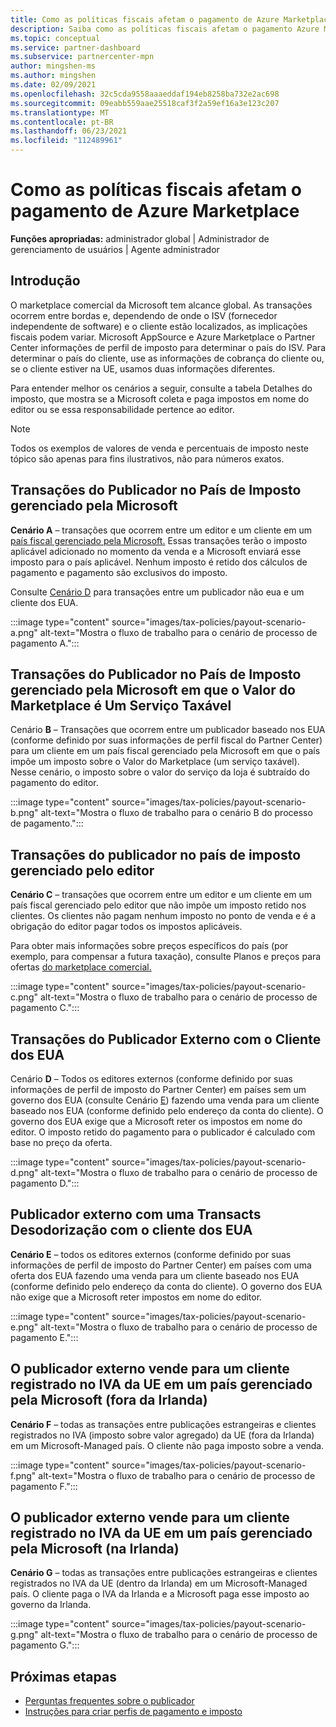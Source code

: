 ```yaml
---
title: Como as políticas fiscais afetam o pagamento de Azure Marketplace
description: Saiba como as políticas fiscais afetam o pagamento Azure Marketplace.
ms.topic: conceptual
ms.service: partner-dashboard
ms.subservice: partnercenter-mpn
author: mingshen-ms
ms.author: mingshen
ms.date: 02/09/2021
ms.openlocfilehash: 32c5cda9558aaaeddaf194eb8258ba732e2ac698
ms.sourcegitcommit: 09eabb559aae25518caf3f2a59ef16a3e123c207
ms.translationtype: MT
ms.contentlocale: pt-BR
ms.lasthandoff: 06/23/2021
ms.locfileid: "112489961"
---
```

# <a name="how-tax-policies-affect-payout-for-azure-marketplace"></a>Como as políticas fiscais afetam o pagamento de Azure Marketplace

**Funções apropriadas:** administrador global | Administrador de gerenciamento de usuários | Agente administrador

## <a name="introduction"></a>Introdução

O marketplace comercial da Microsoft tem alcance global. As transações ocorrem entre bordas e, dependendo de onde o ISV (fornecedor independente de software) e o cliente estão localizados, as implicações fiscais podem variar. Microsoft AppSource e Azure Marketplace o Partner Center informações de perfil de imposto para determinar o país do ISV. Para determinar o país do cliente, use as informações de cobrança do cliente ou, se o cliente estiver na UE, usamos duas informações diferentes.

Para entender melhor os cenários [](tax-details-marketplace.md) a seguir, consulte a tabela Detalhes do imposto, que mostra se a Microsoft coleta e paga impostos em nome do editor ou se essa responsabilidade pertence ao editor.

> [!NOTE]
> Todos os exemplos de valores de venda e percentuais de imposto neste tópico são apenas para fins ilustrativos, não para números exatos.

## <a name="publisher-transacts-in-microsoft-managed-tax-country"></a>Transações do Publicador no País de Imposto gerenciado pela Microsoft

**Cenário A** – transações que ocorrem entre um editor e um cliente em um [país fiscal gerenciado pela Microsoft.](tax-details-marketplace.md#microsoft-managed-countries) Essas transações terão o imposto aplicável adicionado no momento da venda e a Microsoft enviará esse imposto para o país aplicável. Nenhum imposto é retido dos cálculos de pagamento e pagamento são exclusivos do imposto.

Consulte [Cenário D](#foreign-publisher-transacts-with-us-customer) para transações entre um publicador não eua e um cliente dos EUA.

:::image type="content" source="images/tax-policies/payout-scenario-a.png" alt-text="Mostra o fluxo de trabalho para o cenário de processo de pagamento A.":::

## <a name="publisher-transacts-in-microsoft-managed-tax-country-where-marketplace-fee-is-taxable-service"></a>Transações do Publicador no País de Imposto gerenciado pela Microsoft em que o Valor do Marketplace é Um Serviço Taxável

Cenário **B** – Transações que ocorrem entre um publicador baseado nos EUA (conforme definido por suas informações de perfil fiscal do Partner Center) para um cliente em um país fiscal gerenciado pela Microsoft em que o país impõe um imposto sobre o Valor do Marketplace (um serviço taxável). Nesse cenário, o imposto sobre o valor do serviço da loja é subtraído do pagamento do editor.

:::image type="content" source="images/tax-policies/payout-scenario-b.png" alt-text="Mostra o fluxo de trabalho para o cenário B do processo de pagamento.":::

## <a name="publisher-transacts-in-publisher-managed-tax-country"></a>Transações do publicador no país de imposto gerenciado pelo editor

**Cenário C** – transações que ocorrem entre um editor e um cliente em um país fiscal gerenciado pelo editor que não impõe um imposto retido nos clientes. Os clientes não pagam nenhum imposto no ponto de venda e é a obrigação do editor pagar todos os impostos aplicáveis.

Para obter mais informações sobre preços específicos do país (por exemplo, para compensar a futura taxação), consulte Planos e preços para ofertas [do marketplace comercial.](/azure/marketplace/plans-pricing#custom-prices)

:::image type="content" source="images/tax-policies/payout-scenario-c.png" alt-text="Mostra o fluxo de trabalho para o cenário de processo de pagamento C.":::

## <a name="foreign-publisher-transacts-with-us-customer"></a>Transações do Publicador Externo com o Cliente dos EUA

Cenário **D** – Todos os editores externos (conforme definido por suas informações de perfil de imposto do Partner Center) em países sem um governo dos EUA (consulte Cenário [E](#foreign-publisher-with-a-treaty-transacts-with-us-customer)) fazendo uma venda para um cliente baseado nos EUA (conforme definido pelo endereço da conta do cliente). O governo dos EUA exige que a Microsoft reter os impostos em nome do editor. O imposto retido do pagamento para o publicador é calculado com base no preço da oferta.

:::image type="content" source="images/tax-policies/payout-scenario-d.png" alt-text="Mostra o fluxo de trabalho para o cenário de processo de pagamento D.":::

## <a name="foreign-publisher-with-a-treaty-transacts-with-us-customer"></a>Publicador externo com uma Transacts Desodorização com o cliente dos EUA

**Cenário E** – todos os editores externos (conforme definido por suas informações de perfil de imposto do Partner Center) em países com uma oferta dos EUA fazendo uma venda para um cliente baseado nos EUA (conforme definido pelo endereço da conta do cliente). O governo dos EUA não exige que a Microsoft reter impostos em nome do editor.

:::image type="content" source="images/tax-policies/payout-scenario-e.png" alt-text="Mostra o fluxo de trabalho para o cenário de processo de pagamento E.":::

## <a name="foreign-publisher-sells-to-an-eu-vat-registered-customer-in-a-microsoft-managed-country-outside-ireland"></a>O publicador externo vende para um cliente registrado no IVA da UE em um país gerenciado pela Microsoft (fora da Irlanda)

**Cenário F** – todas as transações entre publicações estrangeiras e clientes registrados no IVA (imposto sobre valor agregado) da UE (fora da Irlanda) em um Microsoft-Managed país. O cliente não paga imposto sobre a venda.

:::image type="content" source="images/tax-policies/payout-scenario-f.png" alt-text="Mostra o fluxo de trabalho para o cenário de processo de pagamento F.":::

## <a name="foreign-publisher-sells-to-an-eu-vat-registered-customer-in-a-microsoft-managed-country-in-ireland"></a>O publicador externo vende para um cliente registrado no IVA da UE em um país gerenciado pela Microsoft (na Irlanda)

**Cenário G** – todas as transações entre publicações estrangeiras e clientes registrados no IVA da UE (dentro da Irlanda) em um Microsoft-Managed país. O cliente paga o IVA da Irlanda e a Microsoft paga esse imposto ao governo da Irlanda.

:::image type="content" source="images/tax-policies/payout-scenario-g.png" alt-text="Mostra o fluxo de trabalho para o cenário de processo de pagamento G.":::

## <a name="next-steps"></a>Próximas etapas

- [Perguntas frequentes sobre o publicador](/azure/marketplace/marketplace-faq-publisher-guide)
- [Instruções para criar perfis de pagamento e imposto](./set-up-your-payout-account.md?context=%2fazure%2fmarketplace%2fcontext%2fcontext#create-a-payment-profile)